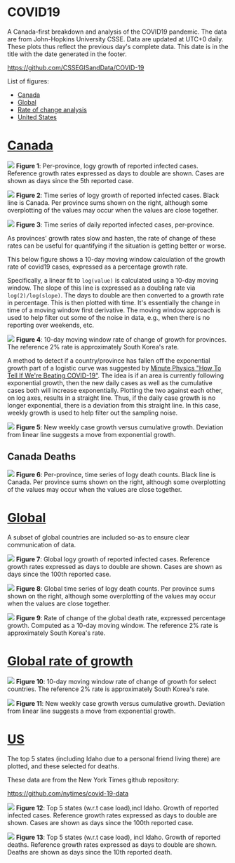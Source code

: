 # COVID19
A Canada-first breakdown and analysis of the COVID19 pandemic. The data are from John-Hopkins University CSSE. Data are updated at UTC+0 daily. These plots thus reflect the previous day's complete data. This date is in the title with the date generated in the footer.

https://github.com/CSSEGISandData/COVID-19

List of figures:
- [Canada](#canada)
- [Global](#global)
- [Rate of change analysis](#growth)
- [United States](#US)

# [Canada](#canada)

![](Canada_exp.png)
**Figure 1**: Per-province, logy growth of reported infected cases. Reference growth rates expressed as days to double are shown. Cases are shown as days since the 5th reported case. 

![](Canada.png)
**Figure 2**: Time series of logy growth of reported infected cases. Black line is Canada. Per province sums shown on the right, although some overplotting of the values may occur when the values are close together.

![](Canada_dailycases.png)
**Figure 3**: Time series of daily reported infected cases, per-province. 


As provinces' growth rates slow and hasten, the rate of change of these rates can be useful for quantifying if the situation is getting better or worse.

This below figure shows a 10-day moving window calculation of the growth rate of covid19 cases, expressed as a percentage growth rate. 

Specifically, a linear fit to `log(value)`  is calculated using a 10-day moving window. The slope of this line is expressed as a doubling rate via `log(2)/log(slope)`.  The days to double are then converted to a growth rate in percentage. This is then plotted with time. It's essentially the change in time of a moving window first derivative. The moving window approach is used to help filter out some of the noise in data, e.g., when there is no reporting over weekends, etc.

![](Canda_growthrates.png)
**Figure 4**: 10-day moving window rate of change of growth for provinces. The reference 2% rate is approximately South Korea's rate.


A method to detect if a country/province has fallen off the exponential growth part of a logistic curve was suggested by [Minute Physics "How To Tell If We're Beating COVID-19"](https://www.youtube.com/watch?v=54XLXg4fYsc). The idea is if an area is currently following exponential growth, then the new daily cases as well as the cumulative cases both will increase exponentially. Plotting the two against each other, on log axes, results in a straight line. Thus, if the daily case growth is no longer exponential, there is a deviation from this straight line. In this case, weekly growth is used to help filter out the sampling noise.

![](Canada_change+method2.png)
**Figure 5**: New weekly case growth versus cumulative growth. Deviation from linear line suggests a move from exponential growth.


## Canada Deaths ##
![](Canada_deaths.png)
**Figure 6**: Per-province, time series of logy death counts. Black line is Canada. Per province sums shown on the right, although some overplotting of the values may occur when the values are close together.


# [Global](#global)
A subset of global countries are included so-as to ensure clear communication of data. 


![](World_exp.png)
**Figure 7**: Global logy growth  of reported infected cases. Reference growth rates expressed as days to double are shown. Cases are shown as days since the 100th reported case. 

![](World_deaths.png)
**Figure 8**: Global time series of logy death counts. Per province sums shown on the right, although some overplotting of the values may occur when the values are close together.

![](World_deaths_growthrates.png)
**Figure 9**: Rate of change of the global death rate, expressed percentage growth. Computed as a 10-day moving window. The reference 2% rate is approximately South Korea's rate.

# [Global rate of growth](#growth)

![](World_growthrates.png)
**Figure 10**: 10-day moving window rate of change of growth for select countries. The reference 2% rate is approximately South Korea's rate.

![](World_change+method2.png)
**Figure 11**: New weekly case growth versus cumulative growth. Deviation from linear line suggests a move from exponential growth.

# [US](#US)

The top 5 states (including Idaho due to a personal friend living there) are plotted, and these selected for deaths.

These data are from the New York Times github repository:

https://github.com/nytimes/covid-19-data

![](selectStates_exp.png)
**Figure 12**: Top 5 states (w.r.t case load),incl Idaho. Growth of reported infected cases. Reference growth rates expressed as days to double are shown. Cases are shown as days since the 100th reported case. 

![](selectStates_deaths.png)
**Figure 13**: Top 5 states (w.r.t case load), incl Idaho. Growth of reported deaths. Reference growth rates expressed as days to double are shown. Deaths are shown as days since the 10th reported death. 






